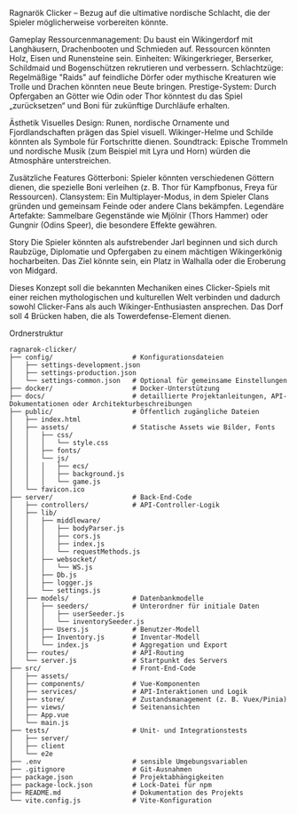 Ragnarök Clicker – Bezug auf die ultimative nordische Schlacht, die der Spieler möglicherweise vorbereiten könnte.


Gameplay
Ressourcenmanagement: Du baust ein Wikingerdorf mit Langhäusern, Drachenbooten und Schmieden auf. Ressourcen könnten Holz, Eisen und Runensteine sein.
Einheiten: Wikingerkrieger, Berserker, Schildmaid und Bogenschützen rekrutieren und verbessern.
Schlachtzüge: Regelmäßige "Raids" auf feindliche Dörfer oder mythische Kreaturen wie Trolle und Drachen könnten neue Beute bringen.
Prestige-System: Durch Opfergaben an Götter wie Odin oder Thor könntest du das Spiel „zurücksetzen“ und Boni für zukünftige Durchläufe erhalten.


Ästhetik
Visuelles Design: Runen, nordische Ornamente und Fjordlandschaften prägen das Spiel visuell. Wikinger-Helme und Schilde könnten als Symbole für Fortschritte dienen.
Soundtrack: Epische Trommeln und nordische Musik (zum Beispiel mit Lyra und Horn) würden die Atmosphäre unterstreichen.

Zusätzliche Features
Götterboni: Spieler könnten verschiedenen Göttern dienen, die spezielle Boni verleihen (z. B. Thor für Kampfbonus, Freya für Ressourcen).
Clansystem: Ein Multiplayer-Modus, in dem Spieler Clans gründen und gemeinsam Feinde oder andere Clans bekämpfen.
Legendäre Artefakte: Sammelbare Gegenstände wie Mjölnir (Thors Hammer) oder Gungnir (Odins Speer), die besondere Effekte gewähren.

Story
Die Spieler könnten als aufstrebender Jarl beginnen und sich durch Raubzüge, Diplomatie und Opfergaben zu einem mächtigen Wikingerkönig hocharbeiten. Das Ziel könnte sein, ein Platz in Walhalla oder die Eroberung von Midgard.

Dieses Konzept soll die bekannten Mechaniken eines Clicker-Spiels mit einer reichen mythologischen und kulturellen Welt verbinden und dadurch sowohl Clicker-Fans als auch Wikinger-Enthusiasten ansprechen. Das Dorf soll 4 Brücken haben, die als Towerdefense-Element dienen.

Ordnerstruktur
```
ragnarok-clicker/
├── config/                    # Konfigurationsdateien
│   ├── settings-development.json
│   ├── settings-production.json
│   └── settings-common.json   # Optional für gemeinsame Einstellungen
├── docker/                    # Docker-Unterstützung
├── docs/                      # detaillierte Projektanleitungen, API-Dokumentationen oder Architekturbeschreibungen
├── public/                    # Öffentlich zugängliche Dateien
│   ├── index.html
│   ├── assets/                # Statische Assets wie Bilder, Fonts
│   │   ├── css/
│   │   │   └── style.css
│   │   ├── fonts/
│   │   └── js/
│   │   │   ├── ecs/
│   │   │   ├── background.js
│   │   │   └── game.js
│   └── favicon.ico
├── server/                    # Back-End-Code
│   ├── controllers/           # API-Controller-Logik
│   ├── lib/
│   │   ├── middleware/
│   │   │   ├── bodyParser.js
│   │   │   ├── cors.js
│   │   │   ├── index.js
│   │   │   └── requestMethods.js
│   │   ├── websocket/
│   │   │   └── WS.js
│   │   ├── Db.js
│   │   ├── logger.js
│   │   └── settings.js
│   ├── models/                # Datenbankmodelle
│   │   ├── seeders/           # Unterordner für initiale Daten
│   │   │   ├── userSeeder.js
│   │   │   └── inventorySeeder.js
│   │   ├── Users.js           # Benutzer-Modell
│   │   ├── Inventory.js       # Inventar-Modell
│   │   └── index.js           # Aggregation und Export
│   ├── routes/                # API-Routing
│   └── server.js              # Startpunkt des Servers
├── src/                       # Front-End-Code
│   ├── assets/
│   ├── components/            # Vue-Komponenten
│   ├── services/              # API-Interaktionen und Logik
│   ├── store/                 # Zustandsmanagement (z. B. Vuex/Pinia)
│   ├── views/                 # Seitenansichten
│   ├── App.vue
│   └── main.js
├── tests/                     # Unit- und Integrationstests
│   ├── server/
│   ├── client
│   └── e2e
├── .env                       # sensible Umgebungsvariablen
├── .gitignore                 # Git-Ausnahmen
├── package.json               # Projektabhängigkeiten
├── package-lock.json          # Lock-Datei für npm
├── README.md                  # Dokumentation des Projekts
└── vite.config.js             # Vite-Konfiguration
```